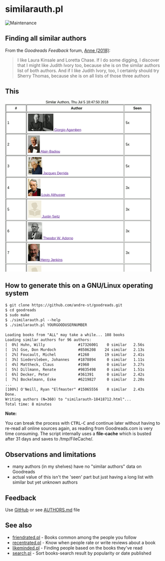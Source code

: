 # similarauth.pl

![Maintenance](https://img.shields.io/maintenance/yes/2018.svg)


## Finding all similar authors

From the _Goodreads Feedback_ forum, 
[Anne (2018)](https://www.goodreads.com/topic/show/19438988-finding-similar-authors):
> I like Laura Kinsale and Loretta Chase. If I do some digging, I discover that
> I might like Judith Ivory too, because she is on the similar authors list of
> both authors. And if I like Judith Ivory, too, I certainly should try Sherry
> Thomas, because she is on all lists of those three authors



## This

![Screenshot](img/similarauth.png?raw=true "Screenshot")



## How to generate this on a GNU/Linux operating system

```
$ git clone https://github.com/andre-st/goodreads.git
$ cd goodreads
$ sudo make
$ ./similarauth.pl --help
$ ./similarauth.pl YOURGOODUSERNUMBER

Loading books from "ALL" may take a while... 108 books
Loading similar authors for 96 authors:
[  0%] Huhn, Willy               #17326001	  0 similar	  2.56s
[  1%] Gse, Don Murdoch          #8506208	 24 similar	  2.13s
[  2%] Foucault, Michel          #1260		 19 similar	  2.41s
[  3%] Siedersleben, Johannes    #1878894	  0 similar	  1.11s
[  4%] Mattheck, Claus           #1960		  0 similar	  3.27s
[  5%] Dillmann, Renate          #9835498	  0 similar	  1.51s
[  6%] Decker, Peter             #361391	  0 similar	  2.42s
[  7%] Bockelmann, Eske          #6219827	  0 similar	  2.20s
...
[100%] O'Neill, Ryan "Elfmaster" #15065556	  0 similar	  2.43s
Done.
Writing authors (N=360) to "similarauth-18418712.html"...
Total time: 8 minutes
```


**Note:**

You can break the process with <kbd>CTRL</kbd>-<kbd>C</kbd> and continue later
without having to re-read all online sources again, as reading from
Goodreads.com is very time consuming.  The script internally uses a
**file-cache** which is busted after 31 days and saves to /tmp/FileCache/.



## Observations and limitations

- many authors (in my shelves) have no "similar authors" data on Goodreads
- actual value of this isn't the 'seen' part but just having a long list with
  similar but yet unknown authors



## Feedback

Use [GitHub](https://github.com/andre-st/goodreads/issues) or see [AUTHORS.md](AUTHORS.md) file


## See also

- [friendrated.pl](friendrated.md) - Books common among the people you follow
- [recentrated.pl](recentrated.md) - Know when people rate or write reviews about a book
- [likeminded.pl](likeminded.md)   - Finding people based on the books they've read 
- [search.pl](search.md)           - Sort books-search result by popularity or date published

